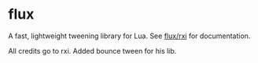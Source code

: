 # flux
A fast, lightweight tweening library for Lua.
See [flux/rxi](https://github.com/rxi/flux) for documentation.

All credits go to rxi.
Added bounce tween for his lib.
